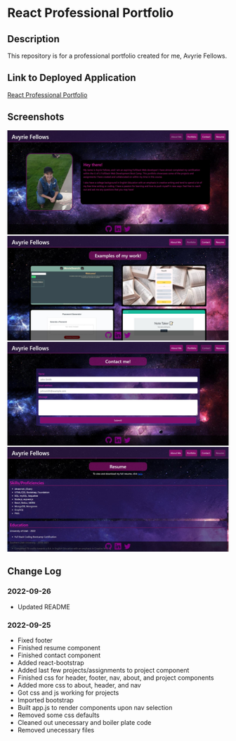 # React Professional Portfolio

## Description

This repository is for a professional portfolio created for me, Avyrie Fellows.

## Link to Deployed Application

[React Professional Portfolio](https://avenix17.github.io/React-Portfolio/)

## Screenshots

![About page](/images/aboutme.JPG)
![Portfolio page](/images/portfolio.JPG)
![Contact page](/images/contact.JPG)
![Resume page](/images/resume.JPG)

## Change Log

### 2022-09-26
* Updated README

### 2022-09-25
* Fixed footer
* Finished resume component
* Finished contact component
* Added react-bootstrap
* Added last few projects/assignments to project component
* Finished css for header, footer, nav, about, and project components
* Added more css to about, header, and nav
* Got css and js working for projects
* Imported bootstrap
* Built app.js to render components upon nav selection
* Removed some css defaults
* Cleaned out unecessary and boiler plate code
* Removed unecessary files